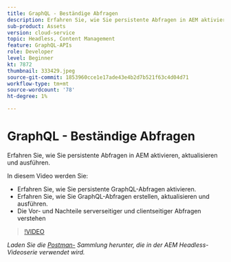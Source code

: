```yaml
---
title: GraphQL - Beständige Abfragen
description: Erfahren Sie, wie Sie persistente Abfragen in AEM aktivieren, aktualisieren und ausführen.
sub-product: Assets
version: cloud-service
topic: Headless, Content Management
feature: GraphQL-APIs
role: Developer
level: Beginner
kt: 7872
thumbnail: 333429.jpeg
source-git-commit: 1853960cce1e17ade43e4b2d7b521f63c4d04d71
workflow-type: tm+mt
source-wordcount: '78'
ht-degree: 1%

---
```



# GraphQL - Beständige Abfragen

Erfahren Sie, wie Sie persistente Abfragen in AEM aktivieren, aktualisieren und ausführen.

In diesem Video werden Sie:

+ Erfahren Sie, wie Sie persistente GraphQL-Abfragen aktivieren.
+ Erfahren Sie, wie Sie GraphQL-Abfragen erstellen, aktualisieren und ausführen.
+ Die Vor- und Nachteile serverseitiger und clientseitiger Abfragen verstehen

>[!VIDEO](https://video.tv.adobe.com/v/333429/?quality=12&learn=on)

_Laden Sie die  [Postman-](./assets/aem-headless-video-series.postman_collection.json) Sammlung herunter, die in der AEM Headless-Videoserie verwendet wird._
